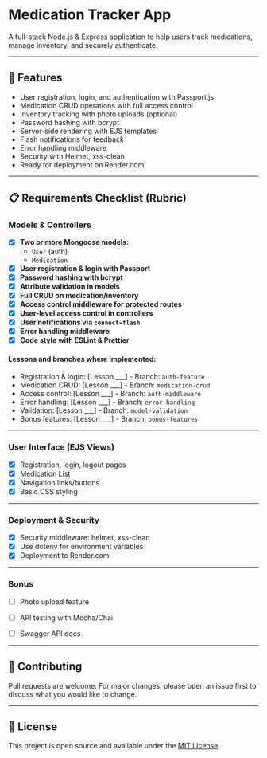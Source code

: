 # Medication Tracker App

A full-stack Node.js & Express application to help users track medications, manage inventory, and securely authenticate.

---

## 🚀 Features

- User registration, login, and authentication with Passport.js
- Medication CRUD operations with full access control
- Inventory tracking with photo uploads (optional)
- Password hashing with bcrypt
- Server-side rendering with EJS templates
- Flash notifications for feedback
- Error handling middleware
- Security with Helmet, xss-clean
- Ready for deployment on Render.com

---

## 📋 Requirements Checklist (Rubric)

### Models & Controllers

- [x] **Two or more Mongoose models:**  
  - `User` (auth)  
  - `Medication` 
- [x] **User registration & login with Passport**  
- [x] **Password hashing with bcrypt**  
- [x] **Attribute validation in models**  
- [x] **Full CRUD on medication/inventory**  
- [x] **Access control middleware for protected routes**  
- [x] **User-level access control in controllers**  
- [x] **User notifications via `connect-flash`**  
- [x] **Error handling middleware**  
- [x] **Code style with ESLint & Prettier**

#### Lessons and branches where implemented:
- Registration & login: [Lesson ___] - Branch: `auth-feature`
- Medication CRUD: [Lesson ___] - Branch: `medication-crud`
- Access control: [Lesson ___] - Branch: `auth-middleware`
- Error handling: [Lesson ___] - Branch: `error-handling`
- Validation: [Lesson ___] - Branch: `model-validation`
- Bonus features: [Lesson ___] - Branch: `bonus-features`

---

### User Interface (EJS Views)

- [x] Registration, login, logout pages  
- [x] Medication List 
- [x] Navigation links/buttons  
- [x] Basic CSS styling 

---

### Deployment & Security

- [x] Security middleware: helmet, xss-clean  
- [x] Use dotenv for environment variables  
- [x] Deployment to Render.com  

---

### Bonus

- [ ] Photo upload feature  
- [ ] API testing with Mocha/Chai  
- [ ] Swagger API docs  


---

## 🤝 Contributing

Pull requests are welcome. For major changes, please open an issue first to discuss what you would like to change.

---

## 📜 License

This project is open source and available under the [MIT License](LICENSE).
